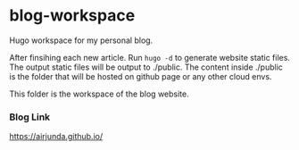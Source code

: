 # blog-workspace

Hugo workspace for my personal blog. 

After finsihing each new article. Run ```hugo -d``` to generate website static files. The output static files will be output to ./public. The content inside ./public is the folder that will be hosted on github page or any other cloud envs.

This folder is the workspace of the blog website.



### Blog Link
https://airjunda.github.io/